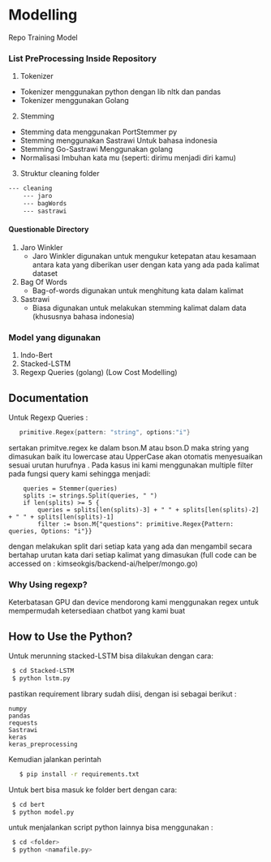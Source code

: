 # Modelling
Repo Training Model


### List PreProcessing Inside Repository
1. Tokenizer
 - Tokenizer menggunakan python dengan lib nltk dan pandas
 - Tokenizer menggunakan Golang
2. Stemming
 - Stemming data menggunakan PortStemmer py
 - Stemming menggunakan Sastrawi Untuk bahasa indonesia
 - Stemming Go-Sastrawi Menggunakan golang
 - Normalisasi Imbuhan kata mu (seperti: dirimu menjadi diri kamu)

3. Struktur cleaning folder
```bash
--- cleaning
    --- jaro
    --- bagWords
    --- sastrawi
```

#### Questionable Directory
1. Jaro Winkler
   - Jaro Winkler digunakan untuk mengukur ketepatan atau kesamaan antara kata yang diberikan user dengan kata yang ada pada kalimat dataset
2. Bag Of Words
   - Bag-of-words digunakan untuk menghitung kata dalam kalimat
3. Sastrawi
   - Biasa digunakan untuk melakukan stemming kalimat dalam data (khususnya bahasa indonesia)

### Model yang digunakan
1. Indo-Bert
2. Stacked-LSTM
3. Regexp Queries (golang) (Low Cost Modelling)

## Documentation
Untuk Regexp Queries :
```Go
   primitive.Regex{pattern: "string", options:"i"}
```

sertakan primitve.regex ke dalam bson.M atau bson.D maka string yang dimasukan baik itu lowercase atau UpperCase akan otomatis menyesuaikan sesuai urutan hurufnya .
Pada kasus ini kami menggunakan multiple filter pada fungsi query kami sehingga menjadi:
```
	queries = Stemmer(queries)
	splits := strings.Split(queries, " ")
	if len(splits) >= 5 {
		queries = splits[len(splits)-3] + " " + splits[len(splits)-2] + " " + splits[len(splits)-1]
		filter := bson.M{"questions": primitive.Regex{Pattern: queries, Options: "i"}}
```
 dengan melakukan split dari setiap kata yang ada dan mengambil secara bertahap urutan kata dari setiap kalimat yang dimasukan (full code can be accessed on : kimseokgis/backend-ai/helper/mongo.go)
 
### Why Using regexp?
Keterbatasan GPU dan device mendorong kami menggunakan regex untuk mempermudah ketersediaan chatbot yang kami buat


## How to Use the Python?
Untuk merunning stacked-LSTM bisa dilakukan dengan cara:
```bash
 $ cd Stacked-LSTM
 $ python lstm.py
```
pastikan requirement library sudah diisi, dengan isi sebagai berikut :
```text
numpy
pandas
requests
Sastrawi
keras
keras_preprocessing
```
Kemudian jalankan perintah
```bash
   $ pip install -r requirements.txt
```

Untuk bert bisa masuk ke folder bert dengan cara:
```bash
 $ cd bert
 $ python model.py
```

untuk menjalankan script python lainnya bisa menggunakan :
```bash
 $ cd <folder>
 $ python <namafile.py>
```